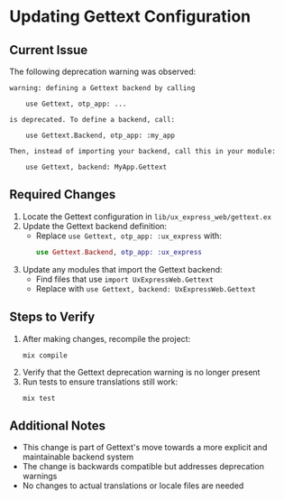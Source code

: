 # Updating Gettext Configuration

## Current Issue
The following deprecation warning was observed:
```
warning: defining a Gettext backend by calling

    use Gettext, otp_app: ...

is deprecated. To define a backend, call:

    use Gettext.Backend, otp_app: :my_app

Then, instead of importing your backend, call this in your module:

    use Gettext, backend: MyApp.Gettext
```

## Required Changes

1. Locate the Gettext configuration in `lib/ux_express_web/gettext.ex`
2. Update the Gettext backend definition:
   - Replace `use Gettext, otp_app: :ux_express` with:
     ```elixir
     use Gettext.Backend, otp_app: :ux_express
     ```
3. Update any modules that import the Gettext backend:
   - Find files that use `import UxExpressWeb.Gettext`
   - Replace with `use Gettext, backend: UxExpressWeb.Gettext`

## Steps to Verify
1. After making changes, recompile the project:
   ```shell
   mix compile
   ```
2. Verify that the Gettext deprecation warning is no longer present
3. Run tests to ensure translations still work:
   ```shell
   mix test
   ```

## Additional Notes
- This change is part of Gettext's move towards a more explicit and maintainable backend system
- The change is backwards compatible but addresses deprecation warnings
- No changes to actual translations or locale files are needed
